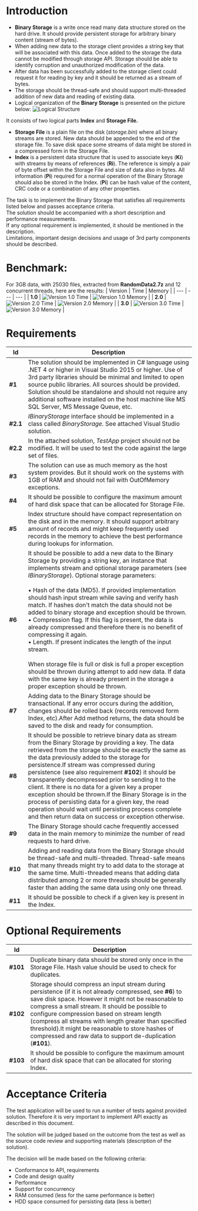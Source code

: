 # Introduction

- **Binary Storage** is a write once read many data structure stored on the hard drive. It should provide persistent storage for arbitrary binary content (stream of bytes). 
- When adding new data to the storage client provides a string key that will be associated with this data. Once added to the storage the data cannot be modified through storage API. Storage should be able to identify corruption and unauthorized modification of the data. 
- After data has been successfully added to the storage client could request it for reading by key and it should be returned as a stream of bytes. 
- The storage should be thread-safe and should support multi-threaded addition of new data and reading of existing data. 
- Logical organization of the **Binary Storage** is presented on the picture below:
![Logical Structure](https://raw.githubusercontent.com/NhatTanVu/BinaryStorage/master/_screenshots/logical%20structure.jpg?raw=true "Logical Structure")

It consists of two logical parts **Index** and **Storage File.**

- **Storage File** is a plain file on the disk (_storage.bin_) where all binary streams are stored. New data should be appended to the end of the storage file. To save disk space some streams of data might be stored in a compressed form in the Storage File.
- **Index** is a persistent data structure that is used to associate keys (**Ki**) with streams by means of references (**Ri**). The reference is simply a pair of byte offset within the Storage File and size of data also in bytes. All information (**Pi**) required for a normal operation of the Binary Storage should also be stored in the Index. (**Pi**) can be hash value of the content, CRC code or a combination of any other properties.

The task is to implement the Binary Storage that satisfies all requirements listed below and passes acceptance criteria.<br/> The solution should be accompanied with a short description and performance measurements.<br/> If any optional requirement is implemented, it should be mentioned in the description.<br/> Limitations, important design decisions and usage of 3rd party components should be described.

# Benchmark:
For 3GB data, with 25030 files, extracted from **RandomData2.7z** and 12 concurrent threads, here are the results:
| Version | Time | Memory |
| --- | --- | --- |
| **1.0** | ![Version 1.0 Time](https://raw.githubusercontent.com/NhatTanVu/BinaryStorage/master/_screenshots/v1.0_Time.JPG "Version 1.0 Time") | ![Version 1.0 Memory](https://raw.githubusercontent.com/NhatTanVu/BinaryStorage/master/_screenshots/v1.0_Memory.JPG "Version 1.0 Memory") |
| **2.0** | ![Version 2.0 Time](https://raw.githubusercontent.com/NhatTanVu/BinaryStorage/master/_screenshots/v2.0_Time.JPG "Version 2.0 Time") | ![Version 2.0 Memory](https://raw.githubusercontent.com/NhatTanVu/BinaryStorage/master/_screenshots/v2.0_Memory.JPG "Version 1.0 Memory") |
| **3.0** | ![Version 3.0 Time](https://raw.githubusercontent.com/NhatTanVu/BinaryStorage/master/_screenshots/v3.0_Time.JPG "Version 3.0 Time") | ![Version 3.0 Memory](https://raw.githubusercontent.com/NhatTanVu/BinaryStorage/master/_screenshots/v3.0_Memory.JPG "Version 3.0 Memory") |


# Requirements

| Id | Description |
| --- | --- |
| **#1** | The solution should be implemented in C# language using .NET 4 or higher in Visual Studio 2015 or higher.  Use of 3rd party libraries should be minimal and limited to open source public libraries. All sources should be provided. Solution should be standalone and should not require any additional software installed on the host machine like MS SQL Server, MS Message Queue, etc. |
| **#2.1** | _IBinaryStorage_ interface should be implemented in a class called _BinaryStorage._ See attached Visual Studio solution. |
| **#2.2** | In the attached solution, _TestApp_ project should not be modified. It will be used to test the code against the large set of files. |
| **#3** | The solution can use as much memory as the host system provides. But it should work on the systems with 1GB of RAM and should not fail with OutOfMemory exceptions. |
| **#4** | It should be possible to configure the maximum amount of hard disk space that can be allocated for Storage File. |
| **#5** | Index structure should have compact representation on the disk and in the memory. It should support arbitrary amount of records and might keep frequently used records in the memory to achieve the best performance during lookups for information. |
| **#6** | It should be possible to add a new data to the Binary Storage by providing a string key, an instance that implements stream and optional storage parameters (see _IBinaryStorage_). Optional storage parameters:<br/><br/>&bull; Hash of the data (MD5). If provided implementation should hash input stream while saving and verify hash match. If hashes don't match the data should not be added to binary storage and exception should be thrown.<br/>&bull; Compression flag. If this flag is present, the data is already compressed and therefore there is no benefit of compressing it again.<br/>&bull; Length. If present indicates the length of the input stream.<br/><br/>When storage file is full or disk is full a proper exception should be thrown during attempt to add new data. If data with the same key is already present in the storage a proper exception should be thrown. |
| **#7** | Adding data to the Binary Storage should be transactional. If any error occurs during the addition, changes should be rolled back (records removed form Index, etc).After Add method returns, the data should be saved to the disk and ready for consumption. |
| **#8** | It should be possible to retrieve binary data as stream from the Binary Storage by providing a key. The data retrieved from the storage should be exactly the same as the data previously added to the storage for persistence.If stream was compressed during persistence (see also requirement **#102**) it should be transparently decompressed prior to sending it to the client. It there is no data for a given key a proper exception should be thrown.If the Binary Storage is in the process of persisting data for a given key, the read operation should wait until persisting process complete and then return data on success or exception otherwise. |
| **#9** | The Binary Storage should cache frequently accessed data in the main memory to minimize the number of read requests to hard drive. |
| **#10** | Adding and reading data from the Binary Storage should be thread-safe and multi-threaded. Thread-safe means that many threads might try to add data to the storage at the same time. Multi-threaded means that adding data distributed among 2 or more threads should be generally faster than adding the same data using only one thread. |
| **#11** | It should be possible to check if a given key is present in the Index. |

# Optional Requirements

| Id | Description |
| --- | --- |
| **#101** | Duplicate binary data should be stored only once in the Storage File. Hash value should be used to check for duplicates. |
| **#102** | Storage should compress an input stream during persistence (if it is not already compressed, see **#6**) to save disk space. However it might not be reasonable to compress a small stream. It should be possible to configure compression based on stream length (compress all streams with length greater than specified threshold).It might be reasonable to store hashes of compressed and raw data to support de-duplication (**#101**). |
| **#103** | It should be possible to configure the maximum amount of hard disk space that can be allocated for storing Index. |

# Acceptance Criteria

The test application will be used to run a number of tests against provided solution. Therefore it is very important to implement API exactly as described in this document.

The solution will be judged based on the outcome from the test as well as the source code review and supporting materials (description of the solution).

The decision will be made based on the following criteria:

- Conformance to API, requirements
- Code and design quality
- Performance
- Support for concurrency
- RAM consumed (less for the same performance is better)
- HDD space consumed for persisting data (less is better)
